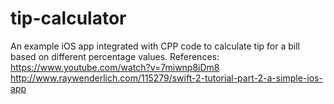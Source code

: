 # tip-calculator
An example iOS app integrated with CPP code to calculate tip for a bill based on different percentage values.
References: https://www.youtube.com/watch?v=7miwnp8iDm8
            http://www.raywenderlich.com/115279/swift-2-tutorial-part-2-a-simple-ios-app
